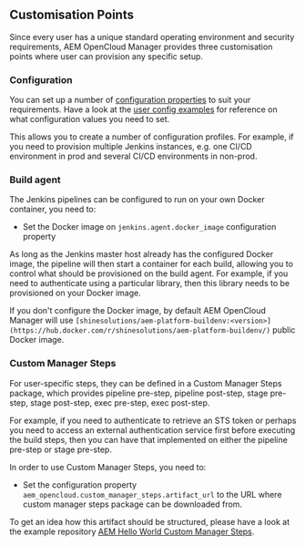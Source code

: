 Customisation Points
--------------------

Since every user has a unique standard operating environment and security requirements, AEM OpenCloud Manager provides three customisation points where user can provision any specific setup.

### Configuration

You can set up a number of [configuration properties](https://github.com/shinesolutions/aem-opencloud-manager/blob/master/docs/configuration.md) to suit your requirements.
Have a look at the [user config examples](https://github.com/shinesolutions/aem-helloworld-config/tree/master/aem-opencloud-manager/) for reference on what configuration values you need to set.

This allows you to create a number of configuration profiles. For example, if you need to provision multiple Jenkins instances, e.g. one CI/CD environment in prod and several CI/CD environments in non-prod.

### Build agent

The Jenkins pipelines can be configured to run on your own Docker container, you need to:

* Set the Docker image on `jenkins.agent.docker_image` configuration property

As long as the Jenkins master host already has the configured Docker image, the pipeline will then start a container for each build, allowing you to control what should be provisioned on the build agent. For example, if you need to authenticate using a particular library, then this library needs to be provisioned on your Docker image.

If you don't configure the Docker image, by default AEM OpenCloud Manager will use `[shinesolutions/aem-platform-buildenv:<version>](https://hub.docker.com/r/shinesolutions/aem-platform-buildenv/)` public Docker image.

### Custom Manager Steps

For user-specific steps, they can be defined in a Custom Manager Steps package, which provides pipeline pre-step, pipeline post-step, stage pre-step, stage post-step, exec pre-step, exec post-step.

For example, if you need to authenticate to retrieve an STS token or perhaps you need to access an external authentication service first before executing the build steps, then you can have that implemented on either the pipeline pre-step or stage pre-step.

In order to use Custom Manager Steps, you need to:

* Set the configuration property `aem_opencloud.custom_manager_steps.artifact_url` to the URL where custom manager steps package can be downloaded from.

To get an idea how this artifact should be structured, please have a look at the example repository [AEM Hello World Custom Manager Steps](https://github.com/shinesolutions/aem-helloworld-custom-manager-steps).
